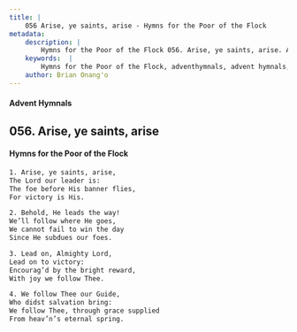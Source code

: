```yaml
---
title: |
    056 Arise, ye saints, arise - Hymns for the Poor of the Flock
metadata:
    description: |
        Hymns for the Poor of the Flock 056. Arise, ye saints, arise. Arise, ye saints, arise, The Lord our leader is: The foe before His banner flies,  For victory is His. 
    keywords:  |
        Hymns for the Poor of the Flock, adventhymnals, advent hymnals, Arise, ye saints, arise, Arise, ye saints, arise,, 
    author: Brian Onang'o
---
```


#### Advent Hymnals
## 056. Arise, ye saints, arise
####  Hymns for the Poor of the Flock

```txt
1. Arise, ye saints, arise,
The Lord our leader is:
The foe before His banner flies, 
For victory is His.

2. Behold, He leads the way!
We’ll follow where He goes, 
We cannot fail to win the day 
Since He subdues our foes.

3. Lead on, Almighty Lord,
Lead on to victory:
Encourag’d by the bright reward, 
With joy we follow Thee.

4. We follow Thee our Guide,
Who didst salvation bring:
We follow Thee, through grace supplied 
From heav’n’s eternal spring.
```